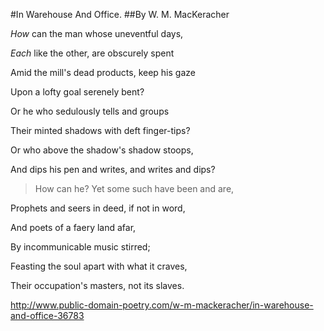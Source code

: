 #In Warehouse And Office.
##By W. M. MacKeracher

*How* can the man whose uneventful days,

_Each_ like the other, are obscurely spent

Amid the mill's dead products, keep his gaze

Upon a lofty goal serenely bent?

Or he who sedulously tells and groups

Their minted shadows with deft finger-tips?

Or who above the shadow's shadow stoops,

And dips his pen and writes, and writes and dips?

>How can he? Yet some such have been and are,

Prophets and seers in deed, if not in word,

And poets of a faery land afar,

By incommunicable music stirred;

Feasting the soul apart with what it craves,

Their occupation's masters, not its slaves.

http://www.public-domain-poetry.com/w-m-mackeracher/in-warehouse-and-office-36783
